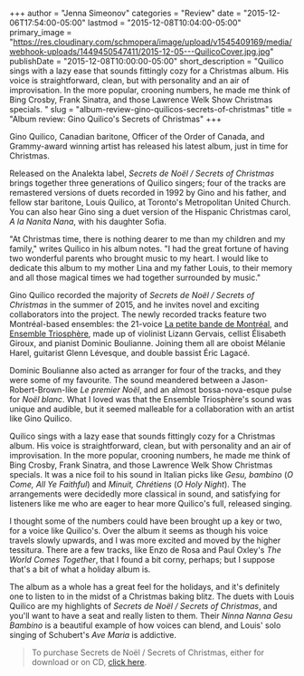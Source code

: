 +++
author = "Jenna Simeonov"
categories = "Review"
date = "2015-12-06T17:54:00-05:00"
lastmod = "2015-12-08T10:04:00-05:00"
primary_image = "https://res.cloudinary.com/schmopera/image/upload/v1545409169/media/webhook-uploads/1449450547411/2015-12-05---QuilicoCover.jpg.jpg"
publishDate = "2015-12-08T10:00:00-05:00"
short_description = "Quilico sings with a lazy ease that sounds fittingly cozy for a Christmas album. His voice is straightforward, clean, but with personality and an air of improvisation. In the more popular, crooning numbers, he made me think of Bing Crosby, Frank Sinatra, and those Lawrence Welk Show Christmas specials. "
slug = "album-review-gino-quilicos-secrets-of-christmas"
title = "Album review: Gino Quilico&#039;s Secrets of Christmas"
+++

Gino Quilico, Canadian baritone, Officer of the Order of Canada, and Grammy-award winning artist has released his latest album, just in time for Christmas. 

Released on the Analekta label, *Secrets de Noël / Secrets of Christmas* brings together three generations of Quilico singers; four of the tracks are remastered versions of duets recorded in 1992 by Gino and his father, and fellow star baritone, Louis Quilico, at Toronto's Metropolitan United Church. You can also hear Gino sing a duet version of the Hispanic Christmas carol, *A la Nanita Nana*, with his daughter Sofia.

"At Christmas time, there is nothing dearer to me than my children and my family," writes Quilico in his album notes. "I had the great fortune of having two wonderful parents who brought music to my heart. I would like to dedicate this album to my mother Lina and my father Louis, to their memory and all those magical times we had together surrounded by music."

Gino Quilico recorded the majority of *Secrets de Noël / Secrets of Christmas* in the summer of 2015, and he invites novel and exciting collaborators into the project. The newly recorded tracks feature two Montréal-based ensembles: the 21-voice [La petite bande de Montréal](https://www.facebook.com/Petitebandedemontreal/timeline), and [Ensemble Triosphère](http://www.ensembletriosphere.com/), made up of violinist Lizann Gervais, cellist Élisabeth Giroux, and pianist Dominic Boulianne. Joining them all are oboist Mélanie Harel, guitarist Glenn Lévesque, and double bassist Éric Lagacé. 

Dominic Boulianne also acted as arranger for four of the tracks, and they were some of my favourite. The sound meandered between a Jason-Robert-Brown-like *Le premier Noël*, and an almost bossa-nova-esque pulse for *Noël blanc*. What I loved was that the Ensemble Triosphère's sound was unique and audible, but it seemed malleable for a collaboration with an artist like Gino Quilico.

Quilico sings with a lazy ease that sounds fittingly cozy for a Christmas album. His voice is straightforward, clean, but with personality and an air of improvisation. In the more popular, crooning numbers, he made me think of Bing Crosby, Frank Sinatra, and those Lawrence Welk Show Christmas specials. It was a nice foil to his sound in Italian picks like *Gesu, bambino* (*O Come, All Ye Faithful*) and *Minuit, Chrétiens* (*O Holy Night*). The arrangements were decidedly more classical in sound, and satisfying for listeners like me who are eager to hear more Quilico's full, released singing.

I thought some of the numbers could have been brought up a key or two, for a voice like Quilico's. Over the album it seems as though his voice travels slowly upwards, and I was more excited and moved by the higher tessitura. There are a few tracks, like Enzo de Rosa and Paul Oxley's *The World Comes Together*, that I found a bit corny, perhaps; but I suppose that's a bit of what a holiday album is.

The album as a whole has a great feel for the holidays, and it's definitely one to listen to in the midst of a Christmas baking blitz. The duets with Louis Quilico are my highlights of *Secrets de Noël / Secrets of Christmas*, and you'll want to have a seat and really listen to them. Their *Ninna Nanna Gesu Bambino* is a beautiful example of how voices can blend, and Louis' solo singing of Schubert's *Ave Maria* is addictive.

>To purchase Secrets de Noël / Secrets of Christmas, either for download or on CD, [click here](https://www.analekta.com/en/album/?quilico-gino-secrets-of-christmas.1804.html).
